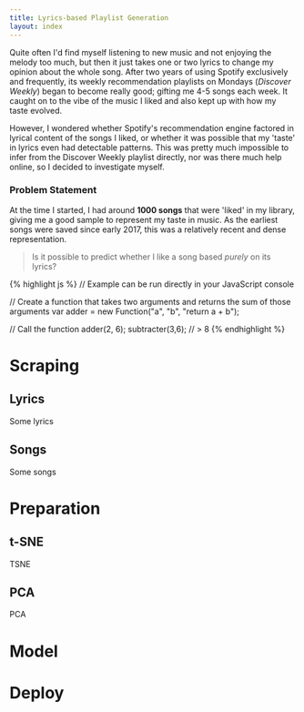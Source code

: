 ```yaml
---
title: Lyrics-based Playlist Generation
layout: index
---
```

Quite often I'd find myself listening to new music and not enjoying the melody too much, but then it 
just takes one or two lyrics to change my opinion about the whole song. After two years of using
Spotify exclusively and frequently, its weekly recommendation playlists on Mondays (_Discover Weekly_)
began to become really good; gifting me 4-5 songs each week. It caught on to the vibe of the
music I liked and also kept up with how my taste evolved.

However, I wondered whether Spotify's recommendation engine factored in lyrical content of the 
songs I liked, or whether it was possible that my 'taste' in lyrics even had detectable 
patterns. This was pretty much impossible to infer from the Discover Weekly playlist directly, nor
was there much help online, so I decided to investigate myself.

### Problem Statement
At the time I started, I had around **1000 songs** that were 'liked' in my library, giving me a good
sample to represent my taste in music. As the earliest songs were saved since early 2017, this
was a relatively recent and dense representation.

> Is it possible to predict whether I like a song based *purely* on its lyrics?

{% highlight js %}
// Example can be run directly in your JavaScript console

// Create a function that takes two arguments and returns the sum of those arguments
var adder = new Function("a", "b", "return a + b");

// Call the function
adder(2, 6);
subtracter(3,6);
// > 8
{% endhighlight %}

# Scraping
## Lyrics
Some lyrics
## Songs
Some songs
# Preparation
## t-SNE
TSNE
## PCA
PCA
# Model
# Deploy
